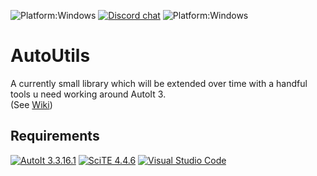 ![Platform:Windows](<https://img.shields.io/badge/Version-0.3.0%20(Alpha)-d742f5>)
[![Discord chat](https://img.shields.io/discord/1107778545356382289.svg?logo=discord&colorB=7289DA)](https://discord.gg/9EAuZACAsZ)
![Platform:Windows](https://img.shields.io/badge/Platform-Windows-blue)

# AutoUtils

A currently small library which will be extended over time with a handful tools
u need working around AutoIt 3.<br>
(See [Wiki](https://github.com/Zvendson/AutoUtils/wiki))

## Requirements

[![AutoIt 3.3.16.1](https://img.shields.io/badge/AutoIt-v3.3.16.1-grey?labelColor=blue)](https://www.autoitscript.com/site/autoit/downloads/)
[![SciTE 4.4.6](https://img.shields.io/badge/SciTE-v4.4.6-grey?labelColor=78b9ff)](https://www.autoitscript.com/site/autoit-script-editor/downloads/)
[![Visual Studio Code](https://img.shields.io/badge/VS%20Code-Optional-grey?labelColor=blue)]([https://www.autoitscript.com/site/autoit-script-editor/downloads/](https://code.visualstudio.com/))
